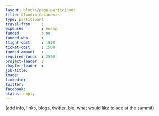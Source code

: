 ```yaml
---
layout: blocks/page-participant
title: Claudia Casanovas
type: participant
travel-from     :
expenses        : owasp
funded          : no
funded-who      :
flight-cost     : 1000
ticket-cost     : 1500
funded-amount   :
required-funds  : 2500
project-leader  :
chapter-leader  :
job-title:
image: 
linkedin:
twitter:
facebook:
status: empty
---
```


(add info, links, blogs, twitter, bio, what would like to see at the summit)

